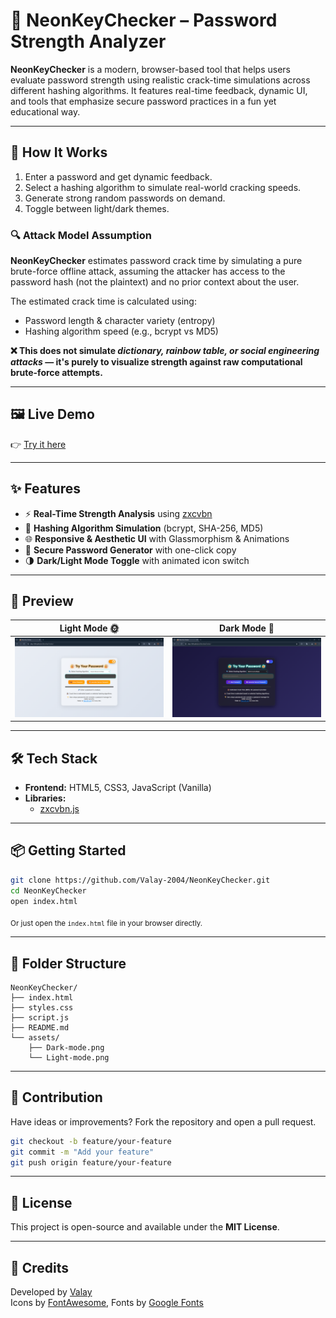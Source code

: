 
# 🔐 NeonKeyChecker – Password Strength Analyzer

**NeonKeyChecker** is a modern, browser-based tool that helps users evaluate password strength using realistic crack-time simulations across different hashing algorithms. It features real-time feedback, dynamic UI, and tools that emphasize secure password practices in a fun yet educational way.

---

## 🧪 How It Works

1. Enter a password and get dynamic feedback.
2. Select a hashing algorithm to simulate real-world cracking speeds.
3. Generate strong random passwords on demand.
4. Toggle between light/dark themes.
<!-- 5. Export analysis as a PDF. -->

### 🔍 Attack Model Assumption
**NeonKeyChecker** estimates password crack time by simulating a pure brute-force offline attack, assuming the attacker has access to the password hash (not the plaintext) and no prior context about the user.

The estimated crack time is calculated using:
- Password length & character variety (entropy)
- Hashing algorithm speed (e.g., bcrypt vs MD5)

<b>❌ This does not simulate <i>dictionary, rainbow table, or social engineering attacks</i> — it's purely to visualize strength against raw computational brute-force attempts.</b>

---

## 🖼️ Live Demo
👉 [Try it here](https://valay-2004.github.io/NeonKeyChecker/)

---

## ✨ Features

- ⚡ **Real-Time Strength Analysis** using [zxcvbn](https://github.com/dropbox/zxcvbn)
- 🧠 **Hashing Algorithm Simulation** (bcrypt, SHA-256, MD5)
- 🌐 **Responsive & Aesthetic UI** with Glassmorphism & Animations
- 🎲 **Secure Password Generator** with one-click copy
- 🌗 **Dark/Light Mode Toggle** with animated icon switch
<!-- - 📄 **Export Password Report as PDF** -->

---

## 📸 Preview

| Light Mode 🌞 | Dark Mode 🌙 |
|--------------|--------------|
| ![Light Mode](assets/Light-mode.png) | ![Dark Mode](assets/Dark-mode.png) |


---

## 🛠️ Tech Stack

- **Frontend:** HTML5, CSS3, JavaScript (Vanilla)
- **Libraries:** 
  - [zxcvbn.js](https://github.com/dropbox/zxcvbn)

---

## 📦 Getting Started

```bash
git clone https://github.com/Valay-2004/NeonKeyChecker.git
cd NeonKeyChecker
open index.html
```

<sub>Or just open the `index.html` file in your browser directly.</sub>

---

## 📂 Folder Structure

```
NeonKeyChecker/
├── index.html
├── styles.css
├── script.js
├── README.md
└── assets/
    ├── Dark-mode.png
    └── Light-mode.png
```

---

## 🙌 Contribution

Have ideas or improvements? Fork the repository and open a pull request.

```bash
git checkout -b feature/your-feature
git commit -m "Add your feature"
git push origin feature/your-feature
```

---

## 📄 License

This project is open-source and available under the **MIT License**.

---

## 🧠 Credits

Developed by [Valay](https://github.com/Valay-2004)  
Icons by [FontAwesome](https://fontawesome.com/), Fonts by [Google Fonts](https://fonts.google.com/)
